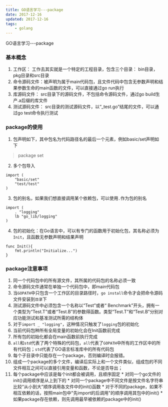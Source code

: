 ```yaml
---
title: GO语言学习---package
date: 2017-12-16
updated: 2017-12-16
tags:
    - golang
---
```

GO语言学习---package


### 基本概念
1. 工作区： 工作去其实就是一个特定的工程目录，包含三个目录： bin目录，pkg目录和src目录
2. 命令源码文件：被声明为属于main代码包，且文件代码中包含无参数声明和结果参数生命的main函数的文件，可以直接通过go run执行
3. 库源码文件： src目录下的源码文件，不包括命令源码文件，通过go build生产.a后缀的库文件
4. 测试源码文件： src目录的测试源码文件，以“_test.go”结尾的文件，可以通过go test命令执行测试
<!-- more -->

### package的使用
1.  包声明如下，其中包名为代码路径名的最后一个元素，例如basic/set声明如下
>   package set
2.  多个包导入
```
import (
    "basic/set"
    "test/test"
)
```
3.  包的别名，如果我们想直接调用某个依赖包，可以使用`.`作为包的别名
```
import (
    . "logging"
    lb "go_lib/logging"
)
```
4.  包的初始化：在Go语言中，可以有专门的函数用于初始化包，其名称必须为`Init`，且函数无参数声明和结果声明
```
func Init(){
    fmt.println("Initialize...")
}
```
### package注意事项
1.  同一个代码包中的所有源文件，其所属的代码包的名称必须一致
2.  命令源码文件通常在单独一个代码包中，即main代码包
3.  当`GOPATH`中只包含一个工作区的目录路径时，`go install`命令才会把命令源码文件安装到`目录`下
4.  测试源码文件中必须包含一个名称以“Test”或者“ Benchmark”开头，拥有一个类型为“Test.T”或者“Test.B”的参数得函数。类型“Test.T”和“Test.B”分别对应功能测试和基准测试所需的结构体
5.  对于`import _ "logging"`，这种情况只触发了`logging`包的初始化
6.  当前代码包种所有全局变量的初始化会在Init函数前完成
7.  所有包的初始化都会在main函数前执行完成
8.  `all`和`std`代表了两个特殊的代码包，`all`代表了`GOPATH`中所有的工作区中的所有代码包；`std`代表了GO语言标准库中的所有代码包
9.  每个子目录中只能存在一个package，否则编译时会报错。
10.  组成一个package的多个文件，编译后实际上和一个文件类似，组成包的不同文件相互之间可以直接引用变量和函数，不论是否导出；
11.  每个package中应该是每个init都会被调用，且顺序固定
    *   对同一个go文件的init()调用顺序是从上到下的
    *   对同一个package中不同文件是按文件名字符串比较“从小到大”顺序调用各文件中的init()函数
    *   对于不同的package，如果不相互依赖的话，按照main包中"先import的后调用"的顺序调用其包中的init()
    *   如果package存在依赖，则先调用最早被依赖的package中的init()
